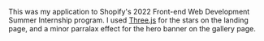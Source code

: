 This was my application to Shopify's 2022 Front-end Web Development Summer Internship program. I used <a href="https://threejs.org">Three.js</a> for the stars on the landing page, and a minor parralax effect for the hero banner on the gallery page.
